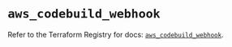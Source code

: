 # `aws_codebuild_webhook`

Refer to the Terraform Registry for docs: [`aws_codebuild_webhook`](https://registry.terraform.io/providers/hashicorp/aws/5.51.0/docs/resources/codebuild_webhook).
